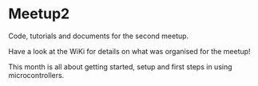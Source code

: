 # Meetup2
Code, tutorials and documents for the second meetup.

Have a look at the WiKi for details on what was organised for the meetup!

This month is all about getting started, setup and first steps in using microcontrollers.

